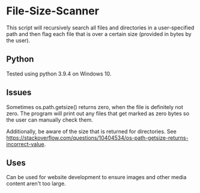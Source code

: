 # File-Size-Scanner

This script will recursively search all files and directories in a user-specified path and then flag each file that is over a certain size (provided in bytes by the user). 

## Python

Tested using python 3.9.4 on Windows 10. 

## Issues

Sometimes os.path.getsize() returns zero, when the file is definitely not zero. The program will print out any files that get marked as zero bytes so the user can manually check them. 

Additionally, be aware of the size that is returned for directories. See https://stackoverflow.com/questions/10404534/os-path-getsize-returns-incorrect-value. 

## Uses

Can be used for website development to ensure images and other media content aren't too large.